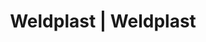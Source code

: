 ---
Filename: "eshop-products-variant733"
Link: "file:/Users/vinayakpatel/Downloads/www.weldplast.cz/eshop_products_compare/add/eshop-products-variant733"
product_name: "null"
product_id: "null"
title: "Weldplast | Weldplast"
product_desc: ""
product_specs: ""
product_downloads: ""
href: ""
p_desc_2: ""
accessories: ""
similar_products: ""
---